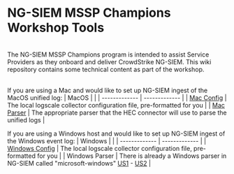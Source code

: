# NG-SIEM MSSP Champions Workshop Tools
<br/>
The NG-SIEM MSSP Champions program is intended to assist Service Providers as they onboard and deliver CrowdStrike NG-SIEM. This wiki repository contains some technical content as part of the workshop.<br/>
<br/>

If you are using a Mac and would like to set up NG-SIEM ingest of the MacOS unified log:
| MacOS  |  |
| ------------- | ------------- |
| [Mac Config](https://github.com/mikesch33r/ngsiem-mssp-champions/blob/main/macOS/macos-unifiedlog-config.yaml)  | The local logscale collector configuration file, pre-formatted for you  |
| [Mac Parser](https://github.com/mikesch33r/ngsiem-mssp-champions/blob/main/macOS/macos-unifiedlog-parser.yaml)  | The appropriate parser that the HEC connector will use to parse the unified logs  |
<br/>

If you are using a Windows host and would like to set up NG-SIEM ingest of the Windows event log:
| Windows  |  |
| ------------- | ------------- |
| [Windows Config](https://github.com/mikesch33r/ngsiem-mssp-champions/blob/main/windows/windows-eventlog-config.yaml)  | The local logscale collector configuration file, pre-formatted for you  |
| Windows Parser  | There is already a Windows parser in NG-SIEM called "microsoft-windows" [US1](https://falcon.crowdstrike.com/data-connectors/parsers/IZ0Wb4GpqyLbiuNomuZeLo9uxQrWJ96i/details) - [US2](https://falcon.us-2.crowdstrike.com/data-connectors/parsers/IZ0Wb4GpqyLbiuNomuZeLo9uxQrWJ96i/details) |
